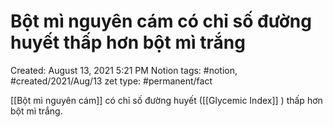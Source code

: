 ---
---

# Bột mì nguyên cám có chỉ số đường huyết thấp hơn bột mì trắng

Created: August 13, 2021 5:21 PM
Notion tags: #notion, #created/2021/Aug/13
zet type: #permanent/fact

[[Bột mì nguyên cám]]  có chỉ số đường huyết ([[Glycemic Index]] ) thấp hơn bột mì trắng.